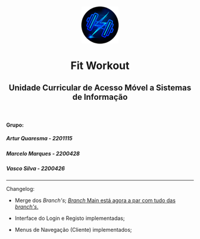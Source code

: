 <p align="center">
    <a href="https://github.com/ArturMarceloVascoIPL/Projeto_PLSI_2021.2022" target="_blank">
        <img src="fitworkout_logo.png" height="100px">
    </a>
    <h1 align="center">Fit Workout</h1>
    <h2 align="center">Unidade Curricular de Acesso Móvel a Sistemas de Informação</h2>
    <br>
	<h4>Grupo:</h4>
	<h5>Artur Quaresma - 2201115</h5>
	<h5>Marcelo Marques - 2200428</h5>
	<h5>Vasco Silva - 2200426</h5>
</p>

***

Changelog:

- Merge dos *Branch's*; <u>*Branch* Main está agora a par com tudo das *branch's*.</u>

- Interface do Login e Registo implementadas;
- Menus de Navegação (Cliente) implementados;
